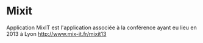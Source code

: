 Mixit
=====

Application MixIT est l'application associée à la conférence ayant eu lieu en 2013 à Lyon http://www.mix-it.fr/mixit13
